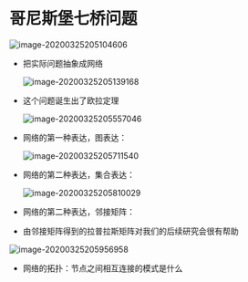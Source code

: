 # 哥尼斯堡七桥问题

![image-20200325205104606](C:\Users\22145\AppData\Roaming\Typora\typora-user-images\image-20200325205104606.png)

- 把实际问题抽象成网络

  ![image-20200325205139168](C:\Users\22145\AppData\Roaming\Typora\typora-user-images\image-20200325205139168.png)

- 这个问题诞生出了欧拉定理

  ![image-20200325205557046](C:\Users\22145\AppData\Roaming\Typora\typora-user-images\image-20200325205557046.png)

- 网络的第一种表达，图表达：

  ![image-20200325205711540](C:\Users\22145\AppData\Roaming\Typora\typora-user-images\image-20200325205711540.png)

- 网络的第二种表达，集合表达：

  ![image-20200325205810029](C:\Users\22145\AppData\Roaming\Typora\typora-user-images\image-20200325205810029.png)

-  网络的第二种表达，邻接矩阵：

  - 由邻接矩阵得到的拉普拉斯矩阵对我们的后续研究会很有帮助

  ![image-20200325205956958](C:\Users\22145\AppData\Roaming\Typora\typora-user-images\image-20200325205956958.png)



- 网络的拓扑：节点之间相互连接的模式是什么

  